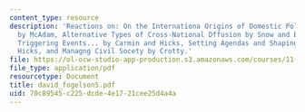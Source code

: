 ```yaml
---
content_type: resource
description: 'Reactions on: On the Internationa Origins of Domestic Political Opportunities
  by McAdam, Alternative Types of Cross-National Dffusion by Snow and Benford, International
  Triggering Events... by Carmin and Hicks, Setting Agendas and Shaping Activism by
  Hicks, and Managng Civil Socety by Crotty.'
file: https://ol-ocw-studio-app-production.s3.amazonaws.com/courses/11-363-civil-society-and-the-environment-spring-2005/70c89545c225dcde4e1721cee25d4a4a_david_fogelson5.pdf
file_type: application/pdf
resourcetype: Document
title: david_fogelson5.pdf
uid: 70c89545-c225-dcde-4e17-21cee25d4a4a
---
```

